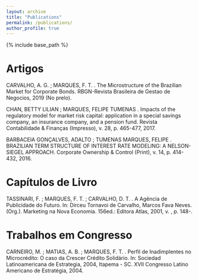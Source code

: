 ```yaml
---
layout: archive
title: "Publications"
permalink: /publications/
author_profile: true
---
```


{% include base_path %}

Artigos
======

CARVALHO, A. G. ; MARQUES, F. T. . The Microstructure of the Brazilian Market for Corporate Bonds. RBGN-Revista Brasileira de Gestao de Negocios, 2019 (No prelo). 

CHAN, BETTY LILIAN ; MARQUES, FELIPE TUMENAS . Impacts of the regulatory model for market risk capital: application in a special savings company, an insurance company, and a pension fund. Revista Contabilidade & Finanças (Impresso), v. 28, p. 465-477, 2017. 

BARBACEIA GONÇALVES, ADALTO ; TUMENAS MARQUES, FELIPE . BRAZILIAN TERM STRUCTURE OF INTEREST RATE MODELING: A NELSON-SIEGEL APPROACH. Corporate Ownership & Control (Print), v. 14, p. 414-432, 2016. 

Capítulos de Livro
======
TASSINARI, F. ; MARQUES, F. T. ; CARVALHO, D. T. . A Agência de Publicidade do Futuro. In: Dirceu Tornavoi de Carvalho, Marcos Fava Neves. (Org.). Marketing na Nova Economia. 156ed.: Editora Atlas, 2001, v. , p. 148-. 

Trabalhos em Congresso
======
CARNEIRO, M. ; MATIAS, A. B. ; MARQUES, F. T. . Perfil de Inadimplentes no Microcrédito: O caso da Crescer Crédito Solidário. In: Sociedad Latinoamericana de Estrategia, 2004, Itapema - SC. XVII Congresso Latino Americano de Estratégia, 2004. 

